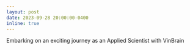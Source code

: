 ```yaml
---
layout: post
date: 2023-09-28 20:00:00-0400
inline: true
---
```

Embarking on an exciting journey as an Applied Scientist with VinBrain

